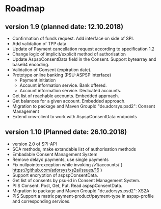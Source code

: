 # Roadmap


## version 1.9 (planned date: 12.10.2018)
- Confirmation of funds request. Add interface on side of SPI.
- Add validation of TPP data
- Update of Payment cancellation request according to specification 1.2
- Change logic of implicit/explicit method of authorisation
- Update AspspConsentData field in the Consent. Support bytearray and base64 encoding.
- Validation of Consent (expiration date).
- Prototype online banking (PSU-ASPSP interface)
    - Payment initiation
    - Account information service. Bank offered.
    - Account information service. Dedicated accounts.
- Get list of reachable accounts. Embedded approach.
- Get balances for a given account. Embedded approach.
- Migration to package and Maven GroupId "de.adorsys.psd2": Consent Management
- Extend cms-client to work with AspspConsentData endpoints

## version 1.10 (Planned date: 26.10.2018) 
- version 2.0 of SPI-API
- SCA methods, make extandable list of authorisation methods
- Embadable Consent Management System
- Remove delayd payments,  use single payments
- Fix nullpointerexception while invoking /v1/accounts/ ( https://github.com/adorsys/xs2a/issues/16 )
- Support encryption of aspspConsentData.
- Get list of consents by psu-id in Consent Management System.
- PIIS Consent. Post, Get, Put. Read aspspConsentData. 
- Migration to package and Maven GroupId "de.adorsys.psd2": XS2A
- PIS Support a matrix payment-product/payment-type in aspsp-profile and corresponding services.


